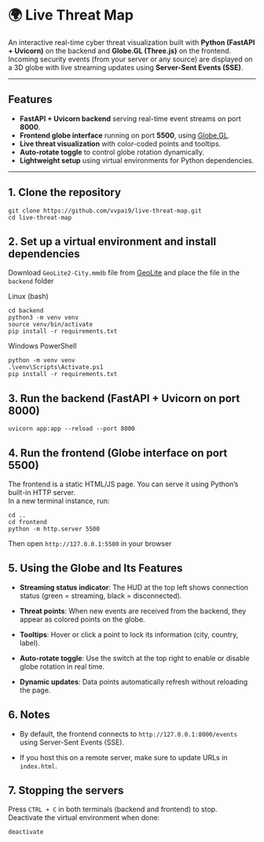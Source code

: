 # 🌍 Live Threat Map

An interactive real-time cyber threat visualization built with **Python (FastAPI + Uvicorn)** on the backend and **Globe.GL (Three.js)** on the frontend.  
Incoming security events (from your server or any source) are displayed on a 3D globe with live streaming updates using **Server-Sent Events (SSE)**.

---

## Features

- **FastAPI + Uvicorn backend** serving real-time event streams on port **8000**.  
- **Frontend globe interface** running on port **5500**, using [Globe.GL](https://github.com/vasturiano/globe.gl).  
- **Live threat visualization** with color-coded points and tooltips.  
- **Auto-rotate toggle** to control globe rotation dynamically.  
- **Lightweight setup** using virtual environments for Python dependencies.

---

## 1. Clone the repository

```bash/PowerShell
git clone https://github.com/vvpai9/live-threat-map.git
cd live-threat-map
```

## 2. Set up a virtual environment and install dependencies
Download ```GeoLite2-City.mmdb``` file from [GeoLite](https://github.com/P3TERX/GeoLite.mmdb) and place the file in the ```backend``` folder

Linux (bash)
```
cd backend
python3 -m venv venv
source venv/bin/activate
pip install -r requirements.txt
```
Windows PowerShell
```
python -m venv venv
.\venv\Scripts\Activate.ps1
pip install -r requirements.txt
```

## 3. Run the backend (FastAPI + Uvicorn on port 8000)
```
uvicorn app:app --reload --port 8000
```

## 4. Run the frontend (Globe interface on port 5500)
The frontend is a static HTML/JS page. You can serve it using Python’s built-in HTTP server. 
<br/> In a new terminal instance, run:
```
cd ..
cd frontend
python -m http.server 5500
```
Then open ```http://127.0.0.1:5500``` in your browser

## 5. Using the Globe and Its Features

- **Streaming status indicator**: The HUD at the top left shows connection status (green = streaming, black = disconnected).

- **Threat points**: When new events are received from the backend, they appear as colored points on the globe.

- **Tooltips**: Hover or click a point to lock its information (city, country, label).

- **Auto-rotate toggle**: Use the switch at the top right to enable or disable globe rotation in real time.

- **Dynamic updates**: Data points automatically refresh without reloading the page.

## 6. Notes

- By default, the frontend connects to ```http://127.0.0.1:8000/events``` using Server-Sent Events (SSE).

- If you host this on a remote server, make sure to update URLs in ```index.html```.

## 7. Stopping the servers

Press ```CTRL + C``` in both terminals (backend and frontend) to stop.
<br/> Deactivate the virtual environment when done:
```
deactivate
```
